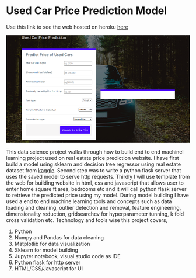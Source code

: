 # Used Car Price Prediction Model

Use this link to see the web hosted on heroku [here](https://used-car-prediction-ml-model.herokuapp.com/)

![Preview of the Webpage](used_car.png)

This data science project walks through how to build end to end machinel learning project used on real estate price prediction website. I have first build a model using sklearn and decision tree regressor using real estate dataset from [kaggle](https://www.kaggle.com/davivieirab/real-estate-data-brazil).
Second step was to write a python flask server that uses the saved model to serve http requests. Thirdly I will use template from the web for building website in html, css and javascript that allows user to enter home square ft area, bedrooms etc and it will call python flask server to retrieve the predicted price using my model. During model building I have used a end to end machine learning tools and concepts such as data loading and cleaning, outlier detection and removal, feature engineering, dimensionality reduction, gridsearchcv for hyperparameter tunning, k fold cross validation etc. Technology and tools wise this project covers,

1. Python
2. Numpy and Pandas for data cleaning
3. Matplotlib for data visualization
4. Sklearn for model building
5. Jupyter notebook, visual studio code as IDE
6. Python flask for http server
7. HTML/CSS/Javascript for UI




